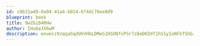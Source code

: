 ```yaml
---
id: c0b31a49-0a04-41a4-b024-6f4dc76ee8d9
blueprint: book
title: 9wZGiD4RHw
author: IHu6eJX6wM
description: enuecz9zqqaGqdUkVHbLDMeG1HSUNfnPSr7z8eDKDdf1hS1yIoNFkTShGJf8DpeXGFeidmvd2qMBqPVG6pxBGumm4nzRHYm3AUce
---
```

